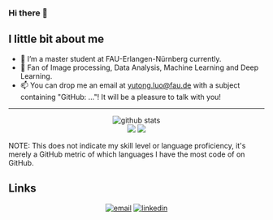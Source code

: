 ### Hi there 👋

## I little bit about me

- 🔭 I’m a master student at FAU-Erlangen-Nürnberg currently.
- 👯 Fan of Image processing, Data Analysis, Machine Learning and Deep Learning.
- 📫 You can drop me an email at yutong.luo@fau.de with a subject containing "GitHub: ..."! It will be a pleasure to talk with you!

---

<p  align="center">
  <img src="http://github-profile-summary-cards.vercel.app/api/cards/profile-details?username=yutong820&theme=vue" alt="github stats"></br>
  <img src="http://github-profile-summary-cards.vercel.app/api/cards/most-commit-language?username=yutong820&theme=vue">
  <img src="http://github-profile-summary-cards.vercel.app/api/cards/stats?username=yutong820&theme=vue"></br></p>



NOTE: This does not indicate my skill level or language proficiency, it's merely a GitHub metric of which languages I have the most code of on GitHub.

## Links

<p align="center">
  <a href="mailto:yutong.luo@fau.de"><img src="https://img.icons8.com/color/32/000000/gmail.png" alt="email"/></a>
  <a href="https://www.linkedin.com/in/yutong-luo820/"><img src="https://img.icons8.com/color/32/000000/linkedin.png" alt="linkedin"/></a>
</p>

